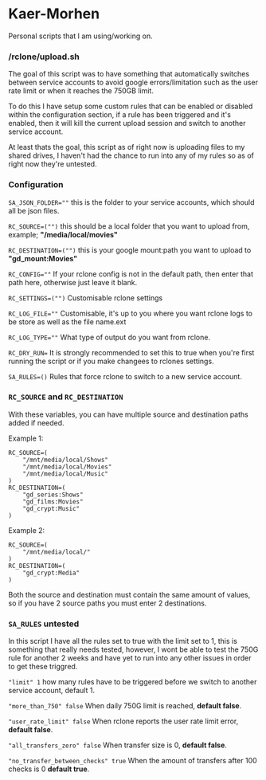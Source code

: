 # Kaer-Morhen
Personal scripts that I am using/working on.

### /rclone/upload.sh
The goal of this script was to have something that automatically switches between service accounts to avoid google errors/limitation such as the user rate limit or when it reaches the 750GB limit.

To do this I have setup some custom rules that can be enabled or disabled within the configuration section, if a rule has been triggered and it's enabled, then it will kill the current upload session and switch to another service account.

At least thats the goal, this script as of right now is uploading files to my shared drives, I haven't had the chance to run into any of my rules so as of right now they're untested.

### Configuration

`SA_JSON_FOLDER=""` this is the folder to your service accounts, which should all be json files.

`RC_SOURCE=("")` this should be a local folder that you want to upload from, example; **"__/media/local/movies__"**

`RC_DESTINATION=("")` this is your google mount:path you want to upload to **"__gd_mount:Movies__"**

`RC_CONFIG=""` If your rclone config is not in the default path, then enter that path here, otherwise just leave it blank.

`RC_SETTINGS=("")` Customisable rclone settings

`RC_LOG_FILE=""` Customisable, it's up to you where you want rclone logs to be store as well as the file name.ext

`RC_LOG_TYPE=""` What type of output do you want from rclone.

`RC_DRY_RUN=` It is strongly recommended to set this to true when you're first running the script or if you make changees to rclones settings.

`SA_RULES=()` Rules that force rclone to switch to a new service account.

### `RC_SOURCE` and `RC_DESTINATION`

With these variables, you can have multiple source and destination paths added if needed.

Example 1:
```
RC_SOURCE=(
    "/mnt/media/local/Shows"
    "/mnt/media/local/Movies"
    "/mnt/media/local/Music"
)
RC_DESTINATION=(
    "gd_series:Shows"
    "gd_films:Movies"
    "gd_crypt:Music"
)
```
Example 2:
```
RC_SOURCE=(
    "/mnt/media/local/"
)
RC_DESTINATION=(
    "gd_crypt:Media"
)
```
Both the source and destination must contain the same amount of values, so if you have 2 source paths you must enter 2 destinations.

### `SA_RULES` **untested**

In this script I have all the rules set to true with the limit set to 1, this is something that really needs tested, however, I wont be able to test the 750G rule for another 2 weeks and have yet to run into any other issues in order to get these triggred.

`"limit" 1` how many rules have to be triggered before we switch to another service account, default 1.

`"more_than_750" false` When daily 750G limit is reached, **default false**.

`"user_rate_limit" false` When rclone reports the user rate limit error, **default false**.

`"all_transfers_zero" false` When transfer size is 0, **default false**.

`"no_transfer_between_checks" true` When the amount of transfers after 100 checks is 0 **default true**.

